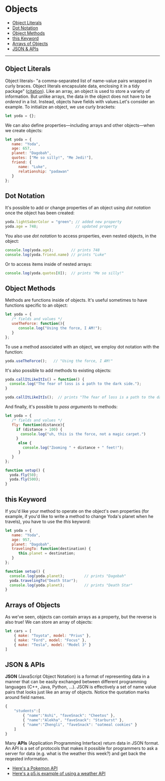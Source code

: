 # Objects

  - [Object Literals](#object-literals)
  - [Dot Notation](#dot-notation)
  - [Object Methods](#object-methods)
  - [this Keyword](#this-keyword)
  - [Arrays of Objects](#arrays-of-objects)
  - [JSON & APIs](#json--apis)

---
## Object Literals

Object literals- "a comma-separated list of name-value pairs wrapped in curly braces. Object literals encapsulate data, enclosing it in a tidy package" ([citation](http://www.dyn-web.com/tutorials/object-literal/)). Like an array, an object is used to store a variety of information. But unlike arrays, the data in the object does not have to be _ordered_ in a list. Instead, objects have fields with values.Let's consider an example. To initialize an object, we use curly brackets:

```javascript
let yoda = {};
```

We can also define properties—including arrays and other objects—when we create objects:

```javascript
let yoda = {
   name: "Yoda",
   age: 657,
   planet: "Dagobah",
   quotes: ["Me so silly!", "Me Jedi!"],
   friend: {
      name: "Luke",
      relationship: "padawan"
   }
};
```

## Dot Notation

It's possible to add or change properties of an object using _dot notation_ once the object has been created:

```javascript
yoda.lightSaberColor = "green"; // added new property
yoda.age = 748;                 // updated property
```

You also use _dot notation_ to access properties, even nested objects, in the object:

```javascript
console.log(yoda.age);        // prints 748
console.log(yoda.friend.name) // prints "Luke"
```

Or to access items inside of nested arrays:

```javascript
console.log(yoda.quotes[0]);  // prints "Me so silly!"
```


## Object Methods

Methods are functions inside of objects. It's useful sometimes to have functions specific to an object:

```javascript
let yoda = {
   /* fields and values */
   useTheForce: function(){
      console.log("Using the force, I AM!");
   }
};
```

To use a method associated with an object, we employ dot notation with the function:

```javascript
yoda.useTheForce();   // "Using the force, I AM!"
```

It's also possible to add methods to existing objects:

```javascript
yoda.callItLikeItIs() = function() {
  console.log("The fear of loss is a path to the dark side.");
}

yoda.callItLikeItIs();  // prints "The fear of loss is a path to the dark side."
```

And finally, it's possible to _pass arguments_ to methods:

```javascript
let yoda = {
   /* fields and values */
   fly: function(distance){
     if (distance > 100) {
       console.log("uh, this is the force, not a magic carpet.")
     }
      else {
        console.log("Zooming " + distance + " feet!");
      }
   }
};

function setup() {
  yoda.fly(50);
  yoda.fly(500);
}
```

## this Keyword

If you'd like your method to operate on the object's own properties (for example, if you'd like to write a method to change Yoda's planet when he travels), you have to use the _this_ keyword:

```javascript
let yoda = {
   name: "Yoda",
   age: 957,
   planet: "Dagobah",
   travelingTo: function(destination) {
      this.planet = destination;
   }
};

function setup() {
  console.log(yoda.planet);         // prints "Dagobah"
  yoda.travelingTo("Death Star");
  console.log(yoda.planet);         // prints "Death Star"
}

```

## Arrays of Objects
As we've seen, objects can contain arrays as a property, but the reverse is also true! We can store an array of objects:

```javascript
let cars = [
    { make: "Toyota", model: "Prius" },
    { make: "Ford", model: "Focus" },
    { make: "Tesla", model: "Model 3" }
]
```

## JSON & APIs
**JSON** (JavaScript Object Notation) is a format of representing data in a manner that can be easily exchanged between different programming languages (C++, Java, Python, ...). JSON is effectively a set of name value pairs that looks just like an array of objects. Notice the quotation marks around field names.

```javascript
{
    "students":[  
        { "name":"Ashi", "faveSnack": "Cheetos" },  
        { "name":"Alekha", "faveSnack": "Starburst" },  
        { "name":"Zhengli", "faveSnack": "oatmeal cookies" }  
    ]
} 
```

Many **APIs** (Application Programming Interface) return data in JSON format. An API is a set of protocols that makes it possible for programmers to ask a server for data (e.g. what is the weather this week?) and get back the reqested information. 


* [Here's a Pokemon API](https://pokeapi.co/)
* [Here's a p5.js example of using a weather API](https://p5js.org/examples/hello-p5-weather.html)